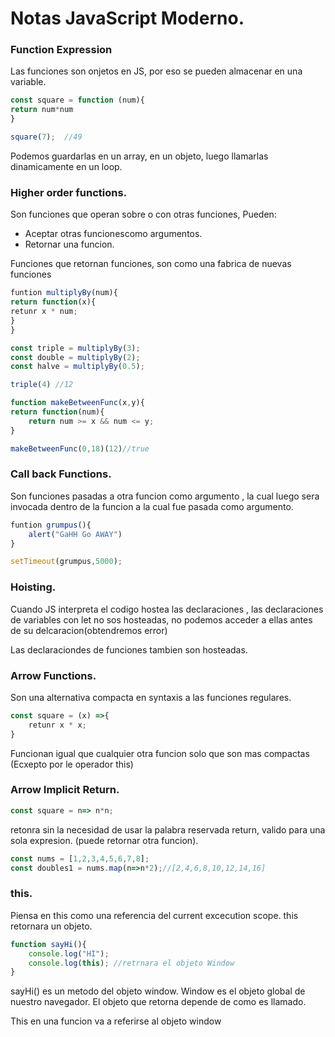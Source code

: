 # Notas JavaScript Moderno.

### Function Expression

Las funciones son onjetos en JS, por eso se pueden almacenar en una variable. 

````javascript
const square = function (num){
return num*num
}

square(7);  //49
````

Podemos guardarlas en un array, en un objeto, luego llamarlas dinamicamente en un loop.

### Higher order functions.

Son funciones que operan sobre o con otras funciones, Pueden:

- Aceptar otras funcionescomo argumentos.
- Retornar una funcion. 

Funciones que retornan funciones, son como una fabrica de nuevas funciones 

````javascript
funtion multiplyBy(num){
return function(x){
retunr x * num;
}
}

const triple = multiplyBy(3);
const double = multiplyBy(2);
const halve = multiplyBy(0.5);

triple(4) //12
````

````javascript
function makeBetweenFunc(x,y){
return function(num){
	return num >= x && num <= y;
}

makeBetweenFunc(0,18)(12)//true

````

### Call back Functions.

Son funciones pasadas a otra funcion como argumento , la cual luego sera invocada dentro de la funcion a la cual fue pasada como argumento.

````javascript
funtion grumpus(){
	alert("GaHH Go AWAY")
}

setTimeout(grumpus,5000);
````

### Hoisting.

Cuando JS interpreta el codigo  hostea las declaraciones , las declaraciones de variables con let no sos hosteadas, no podemos acceder a ellas antes de su delcaracion(obtendremos error)

Las declaraciondes de funciones tambien son hosteadas.

### Arrow Functions.

Son una alternativa compacta en syntaxis a las funciones regulares.

````javascript
const square = (x) =>{
	retunr x * x;
}
````

Funcionan igual que cualquier otra funcion solo que son mas compactas (Ecxepto por le operador this)

### Arrow Implicit Return.

````javascript
const square = n=> n*n;
````

retonra sin la necesidad de usar la palabra reservada return, valido para una sola expresion. (puede retornar otra funcion).

````javascript
const nums = [1,2,3,4,5,6,7,8];
const doubles1 = nums.map(n=>n*2);//[2,4,6,8,10,12,14,16]
````

### this.

Piensa en this como una referencia del current excecution scope. this retornara un objeto.

````javascript
function sayHi(){
	console.log("HI");
	console.log(this); //retrnara el objeto Window
}

````

sayHi() es un metodo del objeto window. Window es el objeto global de nuestro navegador. El objeto que retorna depende de como es llamado.

This en una funcion va a referirse al objeto window 